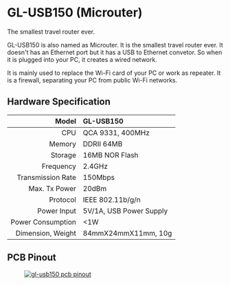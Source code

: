 # GL-USB150 (Microuter)

The smallest travel router ever.

GL-USB150 is also named as Microuter. It is the smallest travel router ever. It doesn't has an Ethernet port but it has a USB to Ethernet convetor. So when it is plugged into your PC, it creates a wired network.

It is mainly used to replace the Wi-Fi card of your PC or work as repeater. It is a firewall, separating your PC from public Wi-Fi networks.

## Hardware Specification

|             Model | GL-USB150               |
| ----------------: | :---------------------- |
|               CPU | QCA 9331, 400MHz        |
|            Memory | DDRII 64MB              |
|           Storage | 16MB NOR Flash          |
|         Frequency | 2.4GHz                  |
| Transmission Rate | 150Mbps                 |
|     Max. Tx Power | 20dBm                   |
|          Protocol | IEEE 802.11b/g/n        |
|       Power Input | 5V/1A, USB Power Supply |
| Power Consumption | <1W                     |
| Dimension, Weight | 84mmX24mmX11mm, 10g     |

## PCB Pinout

<div class="gl-lightbox" itemscope itemtype="http://schema.org/ImageGallery">
  <figure itemprop="associatedMedia" itemscope itemtype="http://schema.org/ImageObject">
    <a href="https://static.gl-inet.com/docs/router/en/2/hardware/usb150/src/GL-USB150-PINOUT-1.jpg" itemprop="contentUrl" data-size="2000x1500">
      <img src="https://static.gl-inet.com/docs/router/en/2/hardware/usb150/src/GL-USB150-PINOUT-1.jpg" itemprop="thumbnail" alt="gl-usb150 pcb pinout" loading="lazy" />
    </a>
  </figure>
</div>
   